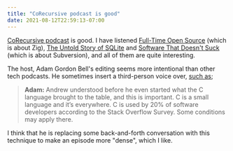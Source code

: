 ```yaml
---
title: "CoRecursive podcast is good"
date: 2021-08-12T22:59:13-07:00
---
```


[CoRecursive podcast](https://corecursive.com/) is good. I have listened [Full-Time Open Source](https://corecursive.com/067-zig-with-andrew-kelley/) (which is about Zig),
[The Untold Story of SQLite](https://corecursive.com/066-sqlite-with-richard-hipp/) and
[Software That Doesn't Suck](https://corecursive.com/software-that-doesnt-suck-with-jim-blandy/) (which is about Subversion), and all of them are quite interesting.

The host, Adam Gordon Bell's editing seems more intentional than other tech podcasts. He sometimes insert a third-person voice over, [such as](https://corecursive.com/067-zig-with-andrew-kelley/);

> **Adam:** Andrew understood before he even started what the C language brought to the table, and this is important. C is a small language and it’s everywhere. C is used by 20% of software developers according to the Stack Overflow Survey. Some conditions may apply there.

I think that he is replacing some back-and-forth conversation with this technique to make an episode more "dense", which I like.
